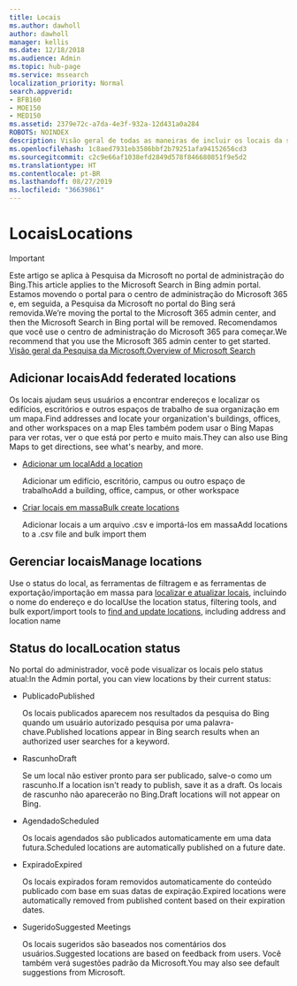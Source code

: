 ```yaml
---
title: Locais
ms.author: dawholl
author: dawholl
manager: kellis
ms.date: 12/18/2018
ms.audience: Admin
ms.topic: hub-page
ms.service: mssearch
localization_priority: Normal
search.appverid:
- BFB160
- MOE150
- MED150
ms.assetid: 2379e72c-a7da-4e3f-932a-12d431a0a284
ROBOTS: NOINDEX
description: Visão geral de todas as maneiras de incluir os locais da sua organização nos resultados de trabalho da Pesquisa da Microsoft
ms.openlocfilehash: 1c8aed7931eb3586bbf2b79251afa94152656cd3
ms.sourcegitcommit: c2c9e66af1038efd2849d578f846680851f9e5d2
ms.translationtype: HT
ms.contentlocale: pt-BR
ms.lasthandoff: 08/27/2019
ms.locfileid: "36639861"
---
```

# <a name="locations"></a><span data-ttu-id="95beb-103">Locais</span><span class="sxs-lookup"><span data-stu-id="95beb-103">Locations</span></span>

> [!IMPORTANT]
> <span data-ttu-id="95beb-104">Este artigo se aplica à Pesquisa da Microsoft no portal de administração do Bing.</span><span class="sxs-lookup"><span data-stu-id="95beb-104">This article applies to the Microsoft Search in Bing admin portal.</span></span> <span data-ttu-id="95beb-105">Estamos movendo o portal para o centro de administração do Microsoft 365 e, em seguida, a Pesquisa da Microsoft no portal do Bing será removida.</span><span class="sxs-lookup"><span data-stu-id="95beb-105">We’re moving the portal to the Microsoft 365 admin center, and then the Microsoft Search in Bing portal will be removed.</span></span> <span data-ttu-id="95beb-106">Recomendamos que você use o centro de administração do Microsoft 365 para começar.</span><span class="sxs-lookup"><span data-stu-id="95beb-106">We recommend that you use the Microsoft 365 admin center to get started.</span></span> [<span data-ttu-id="95beb-107">Visão geral da Pesquisa da Microsoft.</span><span class="sxs-lookup"><span data-stu-id="95beb-107">Overview of Microsoft Search</span></span>](overview-microsoft-search.md)
    
## <a name="add-locations"></a><span data-ttu-id="95beb-108">Adicionar locais</span><span class="sxs-lookup"><span data-stu-id="95beb-108">Add federated locations</span></span>

<span data-ttu-id="95beb-109">Os locais ajudam seus usuários a encontrar endereços e localizar os edifícios, escritórios e outros espaços de trabalho de sua organização em um mapa.</span><span class="sxs-lookup"><span data-stu-id="95beb-109">Find addresses and locate your organization's buildings, offices, and other workspaces on a map</span></span> <span data-ttu-id="95beb-110">Eles também podem usar o Bing Mapas para ver rotas, ver o que está por perto e muito mais.</span><span class="sxs-lookup"><span data-stu-id="95beb-110">They can also use Bing Maps to get directions, see what's nearby, and more.</span></span>
  
- [<span data-ttu-id="95beb-111">Adicionar um local</span><span class="sxs-lookup"><span data-stu-id="95beb-111">Add a location</span></span>](add-a-location.md)
    
    <span data-ttu-id="95beb-112">Adicionar um edifício, escritório, campus ou outro espaço de trabalho</span><span class="sxs-lookup"><span data-stu-id="95beb-112">Add a building, office, campus, or other workspace</span></span>
    
- [<span data-ttu-id="95beb-113">Criar locais em massa</span><span class="sxs-lookup"><span data-stu-id="95beb-113">Bulk create locations</span></span>](bulk-create-locations.md)
    
    <span data-ttu-id="95beb-114">Adicionar locais a um arquivo .csv e importá-los em massa</span><span class="sxs-lookup"><span data-stu-id="95beb-114">Add locations to a .csv file and bulk import them</span></span>
    
## <a name="manage-locations"></a><span data-ttu-id="95beb-115">Gerenciar locais</span><span class="sxs-lookup"><span data-stu-id="95beb-115">Manage locations</span></span>

<span data-ttu-id="95beb-116">Use o status do local, as ferramentas de filtragem e as ferramentas de exportação/importação em massa para [localizar e atualizar locais](manage-locations.md), incluindo o nome do endereço e do local</span><span class="sxs-lookup"><span data-stu-id="95beb-116">Use the location status, filtering tools, and bulk export/import tools to [find and update locations](manage-locations.md), including address and location name</span></span>
  
## <a name="location-status"></a><span data-ttu-id="95beb-117">Status do local</span><span class="sxs-lookup"><span data-stu-id="95beb-117">Location status</span></span>

<span data-ttu-id="95beb-118">No portal do administrador, você pode visualizar os locais pelo status atual:</span><span class="sxs-lookup"><span data-stu-id="95beb-118">In the Admin portal, you can view locations by their current status:</span></span>
  
- <span data-ttu-id="95beb-119">Publicado</span><span class="sxs-lookup"><span data-stu-id="95beb-119">Published</span></span>
    
    <span data-ttu-id="95beb-120">Os locais publicados aparecem nos resultados da pesquisa do Bing quando um usuário autorizado pesquisa por uma palavra-chave.</span><span class="sxs-lookup"><span data-stu-id="95beb-120">Published locations appear in Bing search results when an authorized user searches for a keyword.</span></span>
    
- <span data-ttu-id="95beb-121">Rascunho</span><span class="sxs-lookup"><span data-stu-id="95beb-121">Draft</span></span>
    
    <span data-ttu-id="95beb-122">Se um local não estiver pronto para ser publicado, salve-o como um rascunho.</span><span class="sxs-lookup"><span data-stu-id="95beb-122">If a location isn't ready to publish, save it as a draft.</span></span> <span data-ttu-id="95beb-123">Os locais de rascunho não aparecerão no Bing.</span><span class="sxs-lookup"><span data-stu-id="95beb-123">Draft locations will not appear on Bing.</span></span>
    
- <span data-ttu-id="95beb-124">Agendado</span><span class="sxs-lookup"><span data-stu-id="95beb-124">Scheduled</span></span>
    
    <span data-ttu-id="95beb-125">Os locais agendados são publicados automaticamente em uma data futura.</span><span class="sxs-lookup"><span data-stu-id="95beb-125">Scheduled locations are automatically published on a future date.</span></span>
    
- <span data-ttu-id="95beb-126">Expirado</span><span class="sxs-lookup"><span data-stu-id="95beb-126">Expired</span></span>
    
    <span data-ttu-id="95beb-127">Os locais expirados foram removidos automaticamente do conteúdo publicado com base em suas datas de expiração.</span><span class="sxs-lookup"><span data-stu-id="95beb-127">Expired locations were automatically removed from published content based on their expiration dates.</span></span>
    
- <span data-ttu-id="95beb-128">Sugerido</span><span class="sxs-lookup"><span data-stu-id="95beb-128">Suggested Meetings</span></span>
    
    <span data-ttu-id="95beb-129">Os locais sugeridos são baseados nos comentários dos usuários.</span><span class="sxs-lookup"><span data-stu-id="95beb-129">Suggested locations are based on feedback from users.</span></span> <span data-ttu-id="95beb-130">Você também verá sugestões padrão da Microsoft.</span><span class="sxs-lookup"><span data-stu-id="95beb-130">You may also see default suggestions from Microsoft.</span></span>

  

